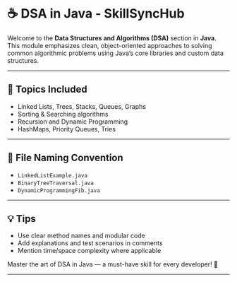 # ☕ DSA in Java - SkillSyncHub

Welcome to the **Data Structures and Algorithms (DSA)** section in **Java**. This module emphasizes clean, object-oriented approaches to solving common algorithmic problems using Java’s core libraries and custom data structures.

---

## 📘 Topics Included
- Linked Lists, Trees, Stacks, Queues, Graphs
- Sorting & Searching algorithms
- Recursion and Dynamic Programming
- HashMaps, Priority Queues, Tries

---

## 📁 File Naming Convention
- `LinkedListExample.java`
- `BinaryTreeTraversal.java`
- `DynamicProgrammingFib.java`

---

## 💡 Tips
- Use clear method names and modular code
- Add explanations and test scenarios in comments
- Mention time/space complexity where applicable

Master the art of DSA in Java — a must-have skill for every developer! 🚀

---
